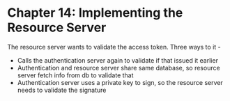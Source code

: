 # Chapter 14: Implementing the Resource Server

The resource server wants to validate the access token. Three ways to it - 

- Calls the authentication server again to validate if that issued it earlier
- Authentication and resource server share same database, so resource server fetch info from db to validate that
- Authentication server uses a private key to sign, so the resource server needs to validate the signature